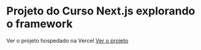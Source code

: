 # Projeto do Curso Next.js explorando o framework
Ver o projeto hospedado na Vercel
<a href="https://walacefex-nextjs-primeiros-passos-cd4ufe84b-walacefex.vercel.app/"> Ver o projeto</a>

